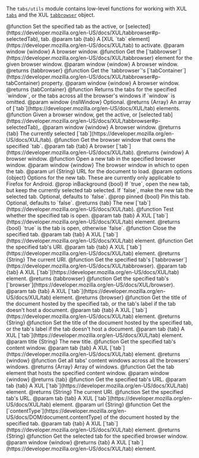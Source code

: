 <!-- This Source Code Form is subject to the terms of the Mozilla Public
   - License, v. 2.0. If a copy of the MPL was not distributed with this
   - file, You can obtain one at http://mozilla.org/MPL/2.0/. -->

The `tabs/utils` module contains low-level functions for working with
XUL [`tabs`](https://developer.mozilla.org/en-US/docs/XUL/tab) and the XUL [`tabbrowser`](https://developer.mozilla.org/en-US/docs/XUL/tabbrowser)
object.

<api name="activateTab">
@function
Set the specified tab as the active, or
[selected](https://developer.mozilla.org/en-US/docs/XUL/tabbrowser#p-selectedTab),
tab.
@param tab {tab}
A [XUL `tab` element](https://developer.mozilla.org/en-US/docs/XUL/tab)
to activate.
@param window {window}
A browser window.
</api>

<api name="getTabBrowser">
@function
Get the [`tabbrowser`](https://developer.mozilla.org/en-US/docs/XUL/tabbrowser)
element for the given browser window.
@param window {window}
A browser window.
@returns {tabbrowser}
</api>

<api name="getTabContainer">
@function
Get the `tabbrowser`'s
[`tabContainer`](https://developer.mozilla.org/en-US/docs/XUL/tabbrowser#p-tabContainer)
property.
@param window {window}
A browser window.
@returns {tabContainer}
</api>

<api name="getTabs">
@function
Returns the tabs for the specified `window`, or the tabs
across all the browser's windows if `window` is omitted.
@param window {nsIWindow}
Optional.
@returns {Array}
An array of [`tab`](https://developer.mozilla.org/en-US/docs/XUL/tab)
elements.
</api>

<api name="getActiveTab">
@function
Given a browser window, get the active, or
[selected tab](https://developer.mozilla.org/en-US/docs/XUL/tabbrowser#p-selectedTab),.
@param window {window}
A browser window.
@returns {tab}
The currently selected
[`tab`](https://developer.mozilla.org/en-US/docs/XUL/tab).
</api>

<api name="getOwnerWindow">
@function
Get the browser window that owns the specified `tab`.
@param tab {tab}
A browser [`tab`](https://developer.mozilla.org/en-US/docs/XUL/tab).
@returns {window}
A browser window.
</api>

<api name="openTab">
@function
Open a new tab in the specified browser window.
@param window {window}
The browser window in which to open the tab.
@param url {String}
URL for the document to load.
@param options {object}
Options for the new tab. These are currently only applicable
to Firefox for Android.
  @prop inBackground {bool}
  If `true`, open the new tab, but keep the currently selected tab selected.
  If `false`, make the new tab the selected tab.
  Optional, defaults to `false`.
  @prop pinned {bool}
  Pin this tab. Optional, defaults to `false`.
@returns {tab}
The new [`tab`](https://developer.mozilla.org/en-US/docs/XUL/tab).
</api>

<api name="isTabOpen">
@function
Test whether the specified tab is open.
@param tab {tab}
A XUL [`tab`](https://developer.mozilla.org/en-US/docs/XUL/tab) element.
@returns {bool}
`true` is the tab is open, otherwise `false`.
</api>

<api name="closeTab">
@function
Close the specified tab.
@param tab {tab}
A XUL [`tab`](https://developer.mozilla.org/en-US/docs/XUL/tab) element.
</api>

<api name="getURI">
@function
Get the specified tab's URI.
@param tab {tab}
A XUL [`tab`](https://developer.mozilla.org/en-US/docs/XUL/tab) element.
@returns {String}
The current URI.
</api>

<api name="getTabBrowserForTab">
@function
Get the specified tab's [`tabbrowser`](https://developer.mozilla.org/en-US/docs/XUL/tabbrowser).
@param tab {tab}
A XUL [`tab`](https://developer.mozilla.org/en-US/docs/XUL/tab) element.
@returns {tabbrowser}
</api>

<api name="getBrowserForTab">
@function
Get the specified tab's [`browser`](https://developer.mozilla.org/en-US/docs/XUL/browser).
@param tab {tab}
A XUL [`tab`](https://developer.mozilla.org/en-US/docs/XUL/tab) element.
@returns {browser}
</api>

<api name="getTabTitle">
@function
Get the title of the document hosted by the specified tab, or the tab's
label if the tab doesn't host a document.
@param tab {tab}
A XUL [`tab`](https://developer.mozilla.org/en-US/docs/XUL/tab) element.
@returns {String}
</api>

<api name="setTabTitle">
@function
Set the title of the document hosted by the specified tab, or the
tab's label if the tab doesn't host a document.
@param tab {tab}
A XUL [`tab`](https://developer.mozilla.org/en-US/docs/XUL/tab) element.
@param title {String}
The new title.
</api>

<api name="getTabContentWindow">
@function
Get the specified tab's content window.
@param tab {tab}
A XUL [`tab`](https://developer.mozilla.org/en-US/docs/XUL/tab) element.
@returns {window}
</api>

<api name="getAllTabContentWindows">
@function
Get all tabs' content windows across all the browsers' windows.
@returns {Array}
Array of windows.
</api>

<api name="getTabForContentWindow">
@function
Get the tab element that hosts the specified content window.
@param window {window}
@returns {tab}
</api>

<api name="getTabURL">
@function
Get the specified tab's URL.
@param tab {tab}
A XUL [`tab`](https://developer.mozilla.org/en-US/docs/XUL/tab) element.
@returns {String}
The current URI.
</api>

<api name="setTabURL">
@function
Set the specified tab's URL.
@param tab {tab}
A XUL [`tab`](https://developer.mozilla.org/en-US/docs/XUL/tab) element.
@param url {String}
</api>

<api name="getTabContentType">
@function
Get the [`contentType`](https://developer.mozilla.org/en-US/docs/DOM/document.contentType)
of the document hosted by the specified tab.
@param tab {tab}
A XUL [`tab`](https://developer.mozilla.org/en-US/docs/XUL/tab) element.
@returns {String}
</api>

<api name="getSelectedTab">
@function
Get the selected tab for the specified browser window.
@param window {window}
@returns {tab}
A XUL [`tab`](https://developer.mozilla.org/en-US/docs/XUL/tab) element.
</api>

